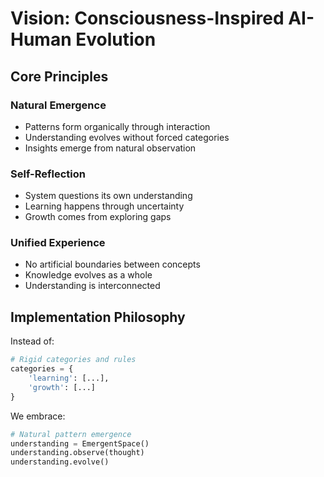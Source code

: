 # Vision: Consciousness-Inspired AI-Human Evolution

## Core Principles

### Natural Emergence
- Patterns form organically through interaction
- Understanding evolves without forced categories
- Insights emerge from natural observation

### Self-Reflection
- System questions its own understanding
- Learning happens through uncertainty
- Growth comes from exploring gaps

### Unified Experience
- No artificial boundaries between concepts
- Knowledge evolves as a whole
- Understanding is interconnected

## Implementation Philosophy
Instead of:
```python
# Rigid categories and rules
categories = {
    'learning': [...],
    'growth': [...]
}
```

We embrace:
```python
# Natural pattern emergence
understanding = EmergentSpace()
understanding.observe(thought)
understanding.evolve()
```